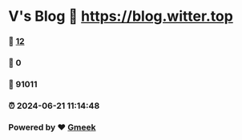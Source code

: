 # V's Blog :link: https://blog.witter.top 
### :page_facing_up: [12](https://blog.witter.top/tag.html) 
### :speech_balloon: 0 
### :hibiscus: 91011 
### :alarm_clock: 2024-06-21 11:14:48 
### Powered by :heart: [Gmeek](https://github.com/Meekdai/Gmeek)
